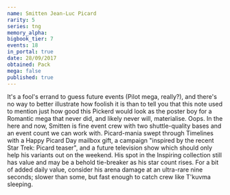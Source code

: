 ```yaml
---
name: Smitten Jean-Luc Picard
rarity: 5
series: tng
memory_alpha:
bigbook_tier: 7
events: 18
in_portal: true
date: 28/09/2017
obtained: Pack
mega: false
published: true
---
```


It's a fool's errand to guess future events (Pilot mega, really?), and there's no way to better illustrate how foolish it is than to tell you that this note used to mention just how good this Pickerd would look as the poster boy for a Romantic mega that never did, and likely never will, materialise. Oops. In the here and now, Smitten is fine event crew with two shuttle-quality bases and an event count we can work with. Picard-mania swept through Timelines with a Happy Picard Day mailbox gift, a campaign "inspired by the recent Star Trek: Picard teaser", and a future television show which should only help his variants out on the weekend. His spot in the Inspiring collection still has value and may be a behold tie-breaker as his star count rises. For a bit of added daily value, consider his arena damage at an ultra-rare nine seconds; slower than some, but fast enough to catch crew like T'kuvma sleeping.
